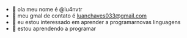 - 👋 ola meu nome é  @lu4nvtr
- 👀 meu gmal de contato é luanchaves033@gmail.com
- 🌱 eu estou interessado em aprender a programarnovas linguagens 
- 💞️ estou aprendendo a programar 


<!---
lu4nvtr/lu4nvtr is a ✨ special ✨ repository because its `README.md` (this file) appears on your GitHub profile.
You can click the Preview link to take a look at your changes.
--->
